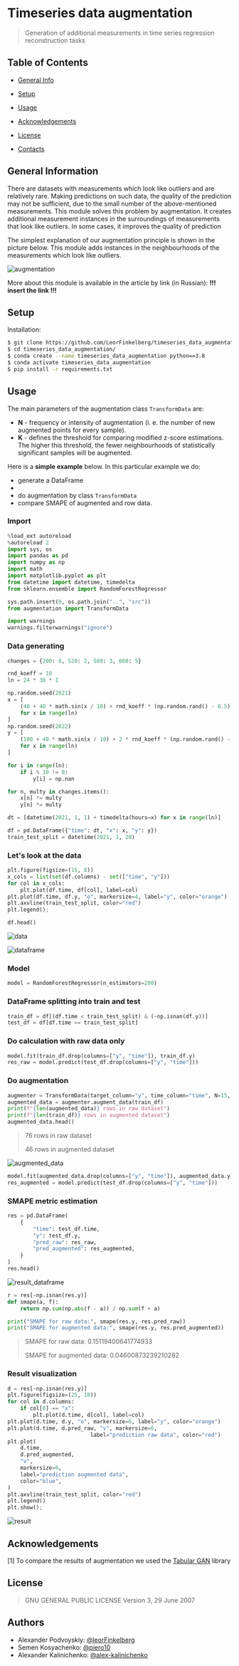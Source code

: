# Timeseries data augmentation

> Generation of additional measurements in time series regression reconstruction tasks

## Table of Contents

* [General Info](#general-information)

* [Setup](#setup)

* [Usage](#usage)

* [Acknowledgements](#acknowledgements)

* [License](#license)

* [Contacts](#autors)

## General Information

There are datasets with measurements which look like outliers and are relatively rare. Making predictions on such data, the quality of the prediction may not be sufficient, due to the small number of the above-mentioned measurements. This module solves this problem by augmentation. It creates additional measurement instances in the surroundings of measurements that look like outliers. In some cases, it improves the quality of prediction

The simplest explanation of our augmentation principle is shown in the picture below. This module adds instances in the neighbourhoods of the measurements which look like outliers.

![augmentation](./img/augmentation.png)

More about this module is available in the article by link (in Russian): **!!! insert the link !!!**

## Setup

Installation:
```bash
$ git clone https://github.com/LeorFinkelberg/timeseries_data_augmentation.git 
$ cd timeseries_data_augmentation/
$ conda create --name timeseries_data_augmentation python==3.8
$ conda activate timeseries_data_augmentation
$ pip install -r requirements.txt
```

## Usage

The main parameters of the augmentation class `TransformData` are:

- **N** - frequency or intensity of augmentation (i. e. the number of new augmented points for every sample).
- **K** - defines the threshold for comparing modified z-score estimations. The higher this threshold, the fewer neighbourhoods of statistically significant samples will be augmented.

Here is a **simple example** below. In this particular example we do:

- generate a DataFrame
- 
- do augmentation by class `TransformData`
- compare SMAPE of augmented and row data.

### Import

```python
%load_ext autoreload
%autoreload 2
import sys, os
import pandas as pd
import numpy as np
import math
import matplotlib.pyplot as plt
from datetime import datetime, timedelta
from sklearn.ensemble import RandomForestRegressor

sys.path.insert(0, os.path.join("..", "src"))
from augmentation import TransformData

import warnings
warnings.filterwarnings("ignore")
```

### Data generating

```python
changes = {200: 8, 520: 2, 580: 3, 660: 5}

rnd_koeff = 10
ln = 24 * 30 * 1

np.random.seed(2021)
x = [
    (40 + 40 * math.sin(x / 10) + rnd_koeff * (np.random.rand() - 0.5))
    for x in range(ln)
]
np.random.seed(2022)
y = [
    (100 + 40 * math.sin(x / 10) + 2 * rnd_koeff * (np.random.rand() - 0.5))
    for x in range(ln)
]

for i in range(ln):
    if i % 10 != 0:
        y[i] = np.nan

for n, multy in changes.items():
    x[n] *= multy
    y[n] *= multy

dt = [datetime(2021, 1, 1) + timedelta(hours=x) for x in range(ln)]

df = pd.DataFrame({"time": dt, "x": x, "y": y})
train_test_split = datetime(2021, 1, 20)
```

### Let's look at the data

```python
plt.figure(figsize=(15, 8))
x_cols = list(set(df.columns) - set(["time", "y"]))
for col in x_cols:
    plt.plot(df.time, df[col], label=col)
plt.plot(df.time, df.y, "o", markersize=4, label="y", color="orange")
plt.axvline(train_test_split, color="red")
plt.legend();

df.head()
```

![data](./img/data.png)

![dataframe](./img/dataframe.png)

### Model

```python
model = RandomForestRegressor(n_estimators=200)
```

### DataFrame splitting into train and test

```python
train_df = df[(df.time < train_test_split) & (~np.isnan(df.y))]
test_df = df[df.time >= train_test_split]
```

### Do calculation with raw data only

```python
model.fit(train_df.drop(columns=["y", "time"]), train_df.y)
res_raw = model.predict(test_df.drop(columns=["y", "time"]))
```

### Do augmentation

```python
augmenter = TransformData(target_column="y", time_column="time", N=15, k=10)
augmented_data = augmenter.augment_data(train_df)
print(f"{len(augmented_data)} rows in raw dataset")
print(f"{len(train_df)} rows in augmented dataset")
augmented_data.head()
```

> 76 rows in raw dataset
> 
> 46 rows in augmented dataset

![augmented_data](./img/augmented_data.png)

```python
model.fit(augmented_data.drop(columns=["y", "time"]), augmented_data.y)
res_augmented = model.predict(test_df.drop(columns=["y", "time"]))
```

### SMAPE metric estimation

```python
res = pd.DataFrame(
    {
        "time": test_df.time,
        "y": test_df.y,
        "pred_raw": res_raw,
        "pred_augmented": res_augmented,
    }
)
res.head()
```

![result_dataframe](./img/result_dataframe.png)

```python
r = res[~np.isnan(res.y)]
def smape(a, f):
    return np.sum(np.abs(f - a)) / np.sum(f + a)

print("SMAPE for raw data:", smape(res.y, res.pred_raw))
print("SMAPE for augmented data:", smape(res.y, res.pred_augmented))
```

> SMAPE for raw data: 0.15119400641774933
> 
> SMAPE for augmented data: 0.04600873239210282

### Result visualization

```python
d = res[~np.isnan(res.y)]
plt.figure(figsize=(25, 10))
for col in d.columns:
    if col[0] == "x":
        plt.plot(d.time, d[col], label=col)
plt.plot(d.time, d.y, "o", markersize=6, label="y", color="orange")
plt.plot(d.time, d.pred_raw, "v", markersize=6, 
                          label="prediction raw data", color="red")
plt.plot(
    d.time,
    d.pred_augmented,
    "v",
    markersize=6,
    label="prediction augmented data",
    color="blue",
)
plt.axvline(train_test_split, color="red")
plt.legend()
plt.show();
```

![result](./img/result.png)

## Acknowledgements

[1]  To compare the results of augmentation we used the [Tabular GAN](https://github.com/Diyago/GAN-for-tabular-data) library

## License

> GNU GENERAL PUBLIC LICENSE Version 3, 29 June 2007

## Authors

- Alexander Podvoyskiy: [@leorFinkelberg](https://github.com/leorFinkelberg/)
- Semen Kosyachenko:  [@piero10](https://github.com/piero10/)
- Alexander Kalinichenko: [@alex-kalinichenko](https://github.com/alex-kalinichenko)

